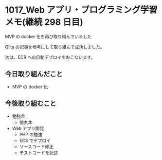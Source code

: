 # 1017_Web アプリ・プログラミング学習メモ(継続 298 日目)

MVP の docker 化を再び取り組んでいました

Qiita の記事を参考にして取り組んで成功しました。

次は、ECR への自動デプロイをおこないます。

## 今日取り組んだこと

- MVP の docker 化

## 今後取り組むこと

- 勉強会
  - 徳丸本
- Web アプリ開発
  - PHP の勉強
  - ECS でデプロイ
  - ソースコード修正
  - テストコードを記述
